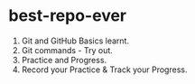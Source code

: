# best-repo-ever

1. Git and GitHub Basics learnt.
2. Git commands - Try out.
3. Practice and Progress.
4. Record your Practice & Track your Progress.